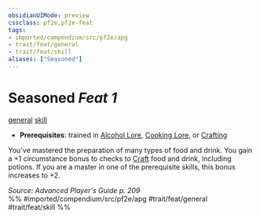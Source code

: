 ```yaml
---
obsidianUIMode: preview
cssclass: pf2e,pf2e-feat
tags:
- imported/compendium/src/pf2e/apg
- trait/feat/general
- trait/feat/skill
aliases: ["Seasoned"]
---
```

# Seasoned  *Feat 1*  
[general](general.md)  [skill](skill.md)  

- **Prerequisites**: trained in [Alcohol Lore](../skills.md#Lore), [Cooking Lore](../skills.md#Lore), or [Crafting](../skills.md#Crafting)

You've mastered the preparation of many types of food and drink. You gain a +1 circumstance bonus to checks to [Craft](craft.md) food and drink, including potions. If you are a master in one of the prerequisite skills, this bonus increases to +2.

*Source: Advanced Player's Guide p. 209*  
%% #imported/compendium/src/pf2e/apg #trait/feat/general #trait/feat/skill %%